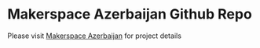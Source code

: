 # Makerspace Azerbaijan Github Repo
Please visit [Makerspace Azerbaijan](http://makerspace-az.org/az/) for project details


